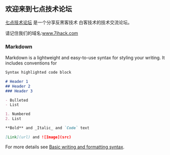 ## 欢迎来到七点技术论坛

[七点技术论坛](https://www.7ihack.com) 是一个分享反黑客技术 白客技术的技术交流论坛。

请记住我们的域名∶www.7ihack.com

### Markdown

Markdown is a lightweight and easy-to-use syntax for styling your writing. It includes conventions for

```markdown
Syntax highlighted code block

# Header 1
## Header 2
### Header 3

- Bulleted
- List

1. Numbered
2. List

**Bold** and _Italic_ and `Code` text

[Link](url) and ![Image](src)
```

For more details see [Basic writing and formatting syntax](https://docs.github.com/en/github/writing-on-github/getting-started-with-writing-and-formatting-on-github/basic-writing-and-formatting-syntax).
